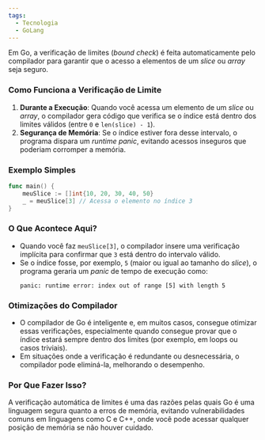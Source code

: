 ```yaml
---
tags:
  - Tecnologia
  - GoLang
---
```

Em Go, a verificação de limites (*bound check*) é feita automaticamente pelo compilador para garantir que o acesso a elementos de um *slice* ou *array* seja seguro. 

### Como Funciona a Verificação de Limite

1. **Durante a Execução**: Quando você acessa um elemento de um *slice* ou *array*, o compilador gera código que verifica se o índice está dentro dos limites válidos (entre `0` e `len(slice) - 1`).
2. **Segurança de Memória**: Se o índice estiver fora desse intervalo, o programa dispara um *runtime panic*, evitando acessos inseguros que poderiam corromper a memória.

### Exemplo Simples

```go
func main() {
    meuSlice := []int{10, 20, 30, 40, 50}
    _ = meuSlice[3] // Acessa o elemento no índice 3
}
```

### O Que Acontece Aqui?

- Quando você faz `meuSlice[3]`, o compilador insere uma verificação implícita para confirmar que `3` está dentro do intervalo válido.
- Se o índice fosse, por exemplo, `5` (maior ou igual ao tamanho do *slice*), o programa geraria um *panic* de tempo de execução como:
  ```
  panic: runtime error: index out of range [5] with length 5
  ```

### Otimizações do Compilador

- O compilador de Go é inteligente e, em muitos casos, consegue otimizar essas verificações, especialmente quando consegue provar que o índice estará sempre dentro dos limites (por exemplo, em loops ou casos triviais).
- Em situações onde a verificação é redundante ou desnecessária, o compilador pode eliminá-la, melhorando o desempenho.

### Por Que Fazer Isso?

A verificação automática de limites é uma das razões pelas quais Go é uma linguagem segura quanto a erros de memória, evitando vulnerabilidades comuns em linguagens como C e C++, onde você pode acessar qualquer posição de memória se não houver cuidado.